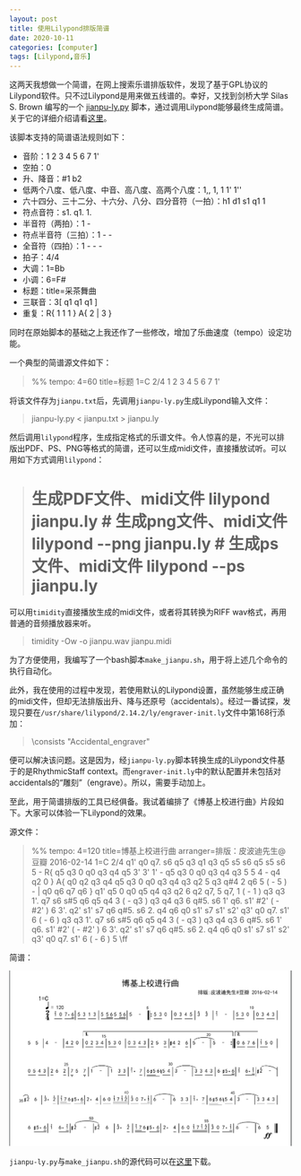 ```yaml
---
layout: post
title: 使用Lilypond排版简谱
date: 2020-10-11
categories: [computer]
tags: [Lilypond,音乐]
---
```


这两天我想做一个简谱，在网上搜索乐谱排版软件，发现了基于GPL协议的Lilypond软件。只不过Lilypond是用来做五线谱的。幸好，又找到剑桥大学 Silas S. Brown 编写的一个 [jianpu-ly.py](http://people.ds.cam.ac.uk/ssb22/mwrhome/jianpu-ly.py) 脚本，通过调用Lilypond能够最终生成简谱。关于它的详细介绍请看[这里](http://people.ds.cam.ac.uk/ssb22/mwrhome/jianpu-ly.html)。

该脚本支持的简谱语法规则如下：

-   音阶：1 2 3 4 5 6 7 1'
-   空拍：0
-   升、降音：#1 b2
-   低两个八度、低八度、中音、高八度、高两个八度：1,, 1, 1 1' 1''
-   六十四分、三十二分、十六分、八分、四分音符（一拍）：h1 d1 s1 q1 1
-   符点音符：s1. q1. 1.
-   半音符（两拍）：1 -
-   符点半音符（三拍）：1 - -
-   全音符（四拍）：1 - - -
-   拍子：4/4
-   大调：1=Bb
-   小调：6=F#
-   标题：title=采茶舞曲
-   三联音：3\[ q1 q1 q1 \]
-   重复：R{ 1 1 1 } A{ 2 | 3 }

同时在原始脚本的基础之上我还作了一些修改，增加了乐曲速度（tempo）设定功能。

一个典型的简谱源文件如下：

> %% tempo: 4=60 title=标题 1=C 2/4 1 2 3 4 5 6 7 1'

将该文件存为`jianpu.txt`后，先调用`jianpu-ly.py`生成Lilypond输入文件：

> jianpu-ly.py < jianpu.txt > jianpu.ly

然后调用`lilypond`程序，生成指定格式的乐谱文件。令人惊喜的是，不光可以排版出PDF、PS、PNG等格式的简谱，还可以生成midi文件，直接播放试听。可以用如下方式调用`lilypond`：

> # 生成PDF文件、midi文件 lilypond jianpu.ly # 生成png文件、midi文件 lilypond --png jianpu.ly # 生成ps文件、midi文件 lilypond --ps jianpu.ly

可以用`timidity`直接播放生成的midi文件，或者将其转换为RIFF wav格式，再用普通的音频播放器来听。

> timidity -Ow -o jianpu.wav jianpu.midi

为了方便使用，我编写了一个bash脚本`make_jianpu.sh`，用于将上述几个命令的执行自动化。

此外，我在使用的过程中发现，若使用默认的Lilypond设置，虽然能够生成正确的midi文件，但却无法排版出升、降与还原号（accidentals）。经过一番试探，发现只要在`/usr/share/lilypond/2.14.2/ly/engraver-init.ly`文件中第168行添加：

> \consists "Accidental_engraver"

便可以解决该问题。这是因为，经`jianpu-ly.py`脚本转换生成的Lilypond文件基于的是RhythmicStaff context。而`engraver-init.ly`中的默认配置并未包括对accidentals的“雕刻”（engrave）。所以，需要手动加上。

至此，用于简谱排版的工具已经俱备。我试着编排了《博基上校进行曲》片段如下。大家可以体验一下Lilypond的效果。

源文件：

> %% tempo: 4=120 title=博基上校进行曲 arranger=排版：皮波迪先生@豆瓣 2016-02-14 1=C 2/4 q1' q0 q7. s6 q5 q3 q1 q3 q5 s5 s6 q5 s5 s6 5 - R{ q5 q3 0 q0 q3 q4 q5 3' 3' 1' - q5 q3 0 q0 q3 q4 q3 5 5 4 - q4 q2 0 } A{ q0 q2 q3 q4 q5 q3 0 q0 q3 q4 q3 q2 5 q3 q#4 2 q6 5 ( - 5 ) - | q0 q6 q7 q6 } q1' q5 0 q0 q5 q4 q3 q2 6 q2 q7, 5 q7, 1 ( - 1 ) q3 q3 1'. q7 s6 s#5 q6 q5 q4 3 ( - q3 ) q3 q4 q3 6 q#5. s6 1' q6. s1' #2' ( - #2' ) 6 3'. q2' s1' s7 q6 q#5. s6 2. q4 q6 q0 s1' s7 s1' s2' q3' q0 q7. s1' 6 ( - 6 ) q3 q3 1'. q7 s6 s#5 q6 q5 q4 3 ( - q3 ) q3 q4 q3 6 q#5. s6 1' q6. s1' #2' ( - #2' ) 6 3'. q2' s1' s7 q6 q#5. s6 2. q4 q6 q0 s1' s7 s1' s2' q3' q0 q7. s1' 6 ( - 6 ) 5 \ff

简谱：

![](/figures/p76662838.jpg)

`jianpu-ly.py`与`make_jianpu.sh`的源代码可以在[这里](https://github.com/jihuan-tian/jianpu-ly)下载。
